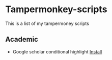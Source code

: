 # Tampermonkey-scripts
This is a list of my tampermoney scripts


## Academic
* Google scholar conditional highlight [Install](https://greasyfork.org/en/scripts/387389-google-scholar-conditional-highlight)
